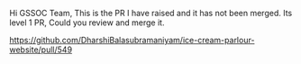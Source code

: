 Hi GSSOC Team,
This is the PR I have raised and it has not been merged.
Its level 1 PR,
Could you review and merge it.

https://github.com/DharshiBalasubramaniyam/ice-cream-parlour-website/pull/549
